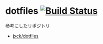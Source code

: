 # dotfiles [![Build Status](https://travis-ci.org/rike422/dotfiles.svg?branch=master)](https://travis-ci.org/rike422/dotfiles)


参考にしたリポジトリ

- [jxck/dotfiles](https://github.com/Jxck/dotfiles)
